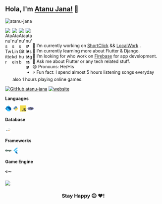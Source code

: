 ## Hola, I'm [Atanu Jana!](https://atanu-jana.github.io/) 👋

<p align="left"> <img src="https://komarev.com/ghpvc/?username=atanu-jana&label=Views&color=blue&style=plastic" alt="atanu-jana" /> </p>

<a href="https://twitter.com">
  <img align="left" alt="Atanu's Twitter" width="22px" src="https://cdn.jsdelivr.net/npm/simple-icons@v3/icons/twitter.svg" />
</a>
<a href="https://www.linkedin.com/public-profile/in/atanu-jana-4673001b2">
  <img align="left" alt="Atanu's Linkdein" width="22px" src="https://cdn.jsdelivr.net/npm/simple-icons@v3/icons/linkedin.svg" />
</a>
<a href="https://github.com/atanu-jana">
  <img align="left" alt="Atanu's Github" width="22px" src="https://cdn.jsdelivr.net/npm/simple-icons@v3/icons/github.svg" />
</a>
<a href="https://instagram.com/atanujana1">
  <img align="left" alt="atanu's Instagram" width="22px" src="https://cdn.jsdelivr.net/npm/simple-icons@v3/icons/instagram.svg" />
</a>


<br/>
<br/>



- 🔭 I’m currently working on [ShortClick](https://shortclick.github.io/) && [LocalWork](https://atanu-jana.github.io/LocalWork/) .
- 🌱 I’m currently learning more about Flutter & Django.
- 🤔 I’m looking for who work on [Firebase](https://firebase.google.com/) for app development.
- 💬 Ask me about Flutter or any tech related stuff.
- 😄 Pronouns: He/His
- ⚡ Fun fact: I spend almost 5 hours listening songs everyday also 1 hours playing online games.

[![GitHub atanu-jana](https://img.shields.io/badge/Followers-1-orange?label=Followers&style=social)](https://atanu-jana.github.io/)
[![website](https://img.shields.io/badge/atanu--jana.github.io-PortfolioWebsite-009432?style=flat-square&logo=google-chrome)](https://atanu-jana.github.io/)


**Languages**  

<code><img height="20" src="https://raw.githubusercontent.com/github/explore/80688e429a7d4ef2fca1e82350fe8e3517d3494d/topics/dart/dart.png"></code>
<code><img height="20" src="https://raw.githubusercontent.com/github/explore/80688e429a7d4ef2fca1e82350fe8e3517d3494d/topics/python/python.png"></code>
<code><img height="20" src="https://raw.githubusercontent.com/github/explore/80688e429a7d4ef2fca1e82350fe8e3517d3494d/topics/javascript/javascript.png"></code>
<code><img height="20" src="https://raw.githubusercontent.com/github/explore/80688e429a7d4ef2fca1e82350fe8e3517d3494d/topics/php/php.png"></code>


**Database**  

<code><img height="20" src="https://raw.githubusercontent.com/github/explore/80688e429a7d4ef2fca1e82350fe8e3517d3494d/topics/mysql/mysql.png"></code>


**Frameworks** 

<code><img height="20" src="https://raw.githubusercontent.com/github/explore/80688e429a7d4ef2fca1e82350fe8e3517d3494d/topics/django/django.png"></code> 
<code><img height="20" src="https://raw.githubusercontent.com/github/explore/80688e429a7d4ef2fca1e82350fe8e3517d3494d/topics/flutter/flutter.png"></code>


**Game Engine**  

<code><img height="20" src="https://raw.githubusercontent.com/github/explore/80688e429a7d4ef2fca1e82350fe8e3517d3494d/topics/unity/unity.png"></code> 


<a href="https://github.com/atanu-jana">
  <img align="center" src="https://github-readme-stats.vercel.app/api/top-langs/?username=atanu-jana&theme=light&hide_langs_below=1" />
</a>


<div align="center">

### Stay Happy 😊 ❤️!

</div>
